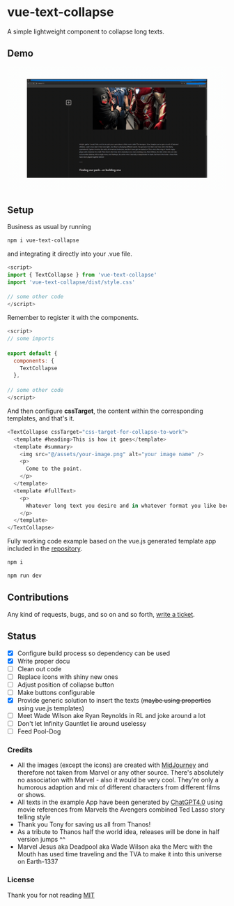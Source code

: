 # vue-text-collapse

A simple lightweight component to collapse long texts.

## Demo

![Alt Text](demo.gif)

## Setup

Business as usual by running

```sh
npm i vue-text-collapse
```

and integrating it directly into your .vue file.

```js
<script>
import { TextCollapse } from 'vue-text-collapse'
import 'vue-text-collapse/dist/style.css'

// some other code
</script>
```

Remember to register it with the components.

```js
<script>
// some imports

export default {
  components: {
    TextCollapse
  },

// some other code
</script>
```

And then configure __cssTarget__, the content within the corresponding templates, and that's it.

```js
<TextCollapse cssTarget="css-target-for-collapse-to-work">
  <template #heading>This is how it goes</template>
  <template #summary>
    <img src="@/assets/your-image.png" alt="your image name" />
    <p>
      Come to the point.
    </p>
  </template>
  <template #fullText>
    <p>
      Whatever long text you desire and in whatever format you like because the templates insert it with the HTML code.
    </p>
  </template>
</TextCollapse>
```

Fully working code example based on the vue.js generated template app included in the [repository](https://github.com/Dr4gon/vue-text-collapse).

```sh
npm i 
```

```sh
npm run dev
```

## Contributions

Any kind of requests, bugs, and so on and so forth, [write a ticket](https://github.com/Dr4gon/vue-text-collapse/issues/new).

## Status

- [x] Configure build process so dependency can be used
- [x] Write proper docu
- [ ] Clean out code
- [ ] Replace icons with shiny new ones
- [ ] Adjust position of collapse button
- [ ] Make buttons configurable
- [x] Provide generic solution to insert the texts (~~maybe using properties~~ using vue.js templates)
- [ ] Meet Wade Wilson ake Ryan Reynolds in RL and joke around a lot
- [ ] Don't let Infinity Gauntlet lie around uselessy
- [ ] Feed Pool-Dog

### Credits

- All the images (except the icons) are created with [MidJourney](https://www.midjourney.com/) and therefore not taken from Marvel or any other source. There's absolutely no association with Marvel - also it would be very cool. They're only a humorous adaption and mix of different characters from different films or shows.
- All texts in the example App have been generated by [ChatGPT4.0](https://chatgpt.com/) using movie references from Marvels the Avengers combined Ted Lasso story telling style
- Thank you Tony for saving us all from Thanos!
- As a tribute to Thanos half the world idea, releases will be done in half version jumps ^^
- Marvel Jesus aka Deadpool aka Wade Wilson aka the Merc with the Mouth has used time traveling and the TVA to make it into this universe on Earth-1337

### License

Thank you for not reading [MIT](LICENSE)
